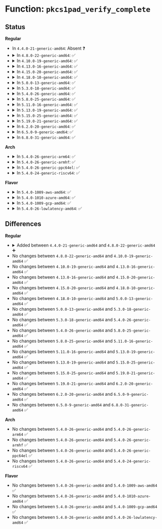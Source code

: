 # Function: <code>pkcs1pad_verify_complete</code>

## Status
<b>Regular</b>
<ul>
<li>
In <code>4.4.0-21-generic-amd64</code>: Absent ❓
</li>
<li>
<details>
<summary>In <code>4.8.0-22-generic-amd64</code>: ✅</summary>

```c
int pkcs1pad_verify_complete(struct akcipher_request * req, int err)
```

```json
{
  "name": "pkcs1pad_verify_complete",
  "collision_type": "Unique Static",
  "inline_type": "No",
  "funcs": [
    {
      "addr": 18446744071582912384,
      "name": "pkcs1pad_verify_complete",
      "external": false,
      "loc": "crypto/rsa-pkcs1pad.c:457",
      "file": "crypto/rsa-pkcs1pad.c",
      "inline": "seen, unknown",
      "caller_inline": [],
      "caller_func": [
        "crypto/rsa-pkcs1pad.c:pkcs1pad_verify",
        "crypto/rsa-pkcs1pad.c:pkcs1pad_verify_complete_cb"
      ]
    }
  ],
  "symbols": [
    {
      "addr": 18446744071582912384,
      "name": "pkcs1pad_verify_complete",
      "section": ".text",
      "bind": "STB_LOCAL",
      "size": 340
    }
  ]
}
```
</details>
</li>
<li>
<details>
<summary>In <code>4.10.0-19-generic-amd64</code>: ✅</summary>

```c
int pkcs1pad_verify_complete(struct akcipher_request * req, int err)
```

```json
{
  "name": "pkcs1pad_verify_complete",
  "collision_type": "Unique Static",
  "inline_type": "No",
  "funcs": [
    {
      "addr": 18446744071583011888,
      "name": "pkcs1pad_verify_complete",
      "external": false,
      "loc": "crypto/rsa-pkcs1pad.c:457",
      "file": "crypto/rsa-pkcs1pad.c",
      "inline": "seen, unknown",
      "caller_inline": [],
      "caller_func": [
        "crypto/rsa-pkcs1pad.c:pkcs1pad_verify",
        "crypto/rsa-pkcs1pad.c:pkcs1pad_verify_complete_cb"
      ]
    }
  ],
  "symbols": [
    {
      "addr": 18446744071583011888,
      "name": "pkcs1pad_verify_complete",
      "section": ".text",
      "bind": "STB_LOCAL",
      "size": 340
    }
  ]
}
```
</details>
</li>
<li>
<details>
<summary>In <code>4.13.0-16-generic-amd64</code>: ✅</summary>

```c
int pkcs1pad_verify_complete(struct akcipher_request * req, int err)
```

```json
{
  "name": "pkcs1pad_verify_complete",
  "collision_type": "Unique Static",
  "inline_type": "No",
  "funcs": [
    {
      "addr": 18446744071583063776,
      "name": "pkcs1pad_verify_complete",
      "external": false,
      "loc": "crypto/rsa-pkcs1pad.c:451",
      "file": "crypto/rsa-pkcs1pad.c",
      "inline": "seen, unknown",
      "caller_inline": [],
      "caller_func": [
        "crypto/rsa-pkcs1pad.c:pkcs1pad_verify",
        "crypto/rsa-pkcs1pad.c:pkcs1pad_verify_complete_cb"
      ]
    }
  ],
  "symbols": [
    {
      "addr": 18446744071583063776,
      "name": "pkcs1pad_verify_complete",
      "section": ".text",
      "bind": "STB_LOCAL",
      "size": 346
    }
  ]
}
```
</details>
</li>
<li>
<details>
<summary>In <code>4.15.0-20-generic-amd64</code>: ✅</summary>

```c
int pkcs1pad_verify_complete(struct akcipher_request * req, int err)
```

```json
{
  "name": "pkcs1pad_verify_complete",
  "collision_type": "Unique Static",
  "inline_type": "No",
  "funcs": [
    {
      "addr": 18446744071583229952,
      "name": "pkcs1pad_verify_complete",
      "external": false,
      "loc": "crypto/rsa-pkcs1pad.c:445",
      "file": "crypto/rsa-pkcs1pad.c",
      "inline": "seen, unknown",
      "caller_inline": [],
      "caller_func": [
        "crypto/rsa-pkcs1pad.c:pkcs1pad_verify",
        "crypto/rsa-pkcs1pad.c:pkcs1pad_verify_complete_cb"
      ]
    }
  ],
  "symbols": [
    {
      "addr": 18446744071583229952,
      "name": "pkcs1pad_verify_complete",
      "section": ".text",
      "bind": "STB_LOCAL",
      "size": 346
    }
  ]
}
```
</details>
</li>
<li>
<details>
<summary>In <code>4.18.0-10-generic-amd64</code>: ✅</summary>

```c
int pkcs1pad_verify_complete(struct akcipher_request * req, int err)
```

```json
{
  "name": "pkcs1pad_verify_complete",
  "collision_type": "Unique Static",
  "inline_type": "No",
  "funcs": [
    {
      "addr": 18446744071583437776,
      "name": "pkcs1pad_verify_complete",
      "external": false,
      "loc": "crypto/rsa-pkcs1pad.c:445",
      "file": "crypto/rsa-pkcs1pad.c",
      "inline": "seen, unknown",
      "caller_inline": [],
      "caller_func": [
        "crypto/rsa-pkcs1pad.c:pkcs1pad_verify",
        "crypto/rsa-pkcs1pad.c:pkcs1pad_verify_complete_cb"
      ]
    }
  ],
  "symbols": [
    {
      "addr": 18446744071583437776,
      "name": "pkcs1pad_verify_complete",
      "section": ".text",
      "bind": "STB_LOCAL",
      "size": 333
    }
  ]
}
```
</details>
</li>
<li>
<details>
<summary>In <code>5.0.0-13-generic-amd64</code>: ✅</summary>

```c
int pkcs1pad_verify_complete(struct akcipher_request * req, int err)
```

```json
{
  "name": "pkcs1pad_verify_complete",
  "collision_type": "Unique Static",
  "inline_type": "No",
  "funcs": [
    {
      "addr": 18446744071583559712,
      "name": "pkcs1pad_verify_complete",
      "external": false,
      "loc": "crypto/rsa-pkcs1pad.c:438",
      "file": "crypto/rsa-pkcs1pad.c",
      "inline": "seen, unknown",
      "caller_inline": [],
      "caller_func": [
        "crypto/rsa-pkcs1pad.c:pkcs1pad_verify",
        "crypto/rsa-pkcs1pad.c:pkcs1pad_verify_complete_cb"
      ]
    }
  ],
  "symbols": [
    {
      "addr": 18446744071583559712,
      "name": "pkcs1pad_verify_complete",
      "section": ".text",
      "bind": "STB_LOCAL",
      "size": 337
    }
  ]
}
```
</details>
</li>
<li>
<details>
<summary>In <code>5.3.0-18-generic-amd64</code>: ✅</summary>

```c
int pkcs1pad_verify_complete(struct akcipher_request * req, int err)
```

```json
{
  "name": "pkcs1pad_verify_complete",
  "collision_type": "Unique Static",
  "inline_type": "No",
  "funcs": [
    {
      "addr": 18446744071583748032,
      "name": "pkcs1pad_verify_complete",
      "external": false,
      "loc": "crypto/rsa-pkcs1pad.c:435",
      "file": "crypto/rsa-pkcs1pad.c",
      "inline": "seen, unknown",
      "caller_inline": [],
      "caller_func": [
        "crypto/rsa-pkcs1pad.c:pkcs1pad_verify",
        "crypto/rsa-pkcs1pad.c:pkcs1pad_verify_complete_cb"
      ]
    }
  ],
  "symbols": [
    {
      "addr": 18446744071583748032,
      "name": "pkcs1pad_verify_complete",
      "section": ".text",
      "bind": "STB_LOCAL",
      "size": 448
    }
  ]
}
```
</details>
</li>
<li>
<details>
<summary>In <code>5.4.0-26-generic-amd64</code>: ✅</summary>

```c
int pkcs1pad_verify_complete(struct akcipher_request * req, int err)
```

```json
{
  "name": "pkcs1pad_verify_complete",
  "collision_type": "Unique Static",
  "inline_type": "No",
  "funcs": [
    {
      "addr": 18446744071583857776,
      "name": "pkcs1pad_verify_complete",
      "external": false,
      "loc": "crypto/rsa-pkcs1pad.c:435",
      "file": "crypto/rsa-pkcs1pad.c",
      "inline": "seen, unknown",
      "caller_inline": [],
      "caller_func": [
        "crypto/rsa-pkcs1pad.c:pkcs1pad_verify",
        "crypto/rsa-pkcs1pad.c:pkcs1pad_verify_complete_cb"
      ]
    }
  ],
  "symbols": [
    {
      "addr": 18446744071583857776,
      "name": "pkcs1pad_verify_complete",
      "section": ".text",
      "bind": "STB_LOCAL",
      "size": 448
    }
  ]
}
```
</details>
</li>
<li>
<details>
<summary>In <code>5.8.0-25-generic-amd64</code>: ✅</summary>

```c
int pkcs1pad_verify_complete(struct akcipher_request * req, int err)
```

```json
{
  "name": "pkcs1pad_verify_complete",
  "collision_type": "Unique Static",
  "inline_type": "No",
  "funcs": [
    {
      "addr": 18446744071584247920,
      "name": "pkcs1pad_verify_complete",
      "external": false,
      "loc": "crypto/rsa-pkcs1pad.c:435",
      "file": "crypto/rsa-pkcs1pad.c",
      "inline": "seen, unknown",
      "caller_inline": [],
      "caller_func": [
        "crypto/rsa-pkcs1pad.c:pkcs1pad_verify",
        "crypto/rsa-pkcs1pad.c:pkcs1pad_verify_complete_cb"
      ]
    }
  ],
  "symbols": [
    {
      "addr": 18446744071584247920,
      "name": "pkcs1pad_verify_complete",
      "section": ".text",
      "bind": "STB_LOCAL",
      "size": 441
    }
  ]
}
```
</details>
</li>
<li>
<details>
<summary>In <code>5.11.0-16-generic-amd64</code>: ✅</summary>

```c
int pkcs1pad_verify_complete(struct akcipher_request * req, int err)
```

```json
{
  "name": "pkcs1pad_verify_complete",
  "collision_type": "Unique Static",
  "inline_type": "No",
  "funcs": [
    {
      "addr": 18446744071584366576,
      "name": "pkcs1pad_verify_complete",
      "external": false,
      "loc": "crypto/rsa-pkcs1pad.c:436",
      "file": "crypto/rsa-pkcs1pad.c",
      "inline": "seen, unknown",
      "caller_inline": [],
      "caller_func": [
        "crypto/rsa-pkcs1pad.c:pkcs1pad_verify",
        "crypto/rsa-pkcs1pad.c:pkcs1pad_verify_complete_cb"
      ]
    }
  ],
  "symbols": [
    {
      "addr": 18446744071584366576,
      "name": "pkcs1pad_verify_complete",
      "section": ".text",
      "bind": "STB_LOCAL",
      "size": 435
    }
  ]
}
```
</details>
</li>
<li>
<details>
<summary>In <code>5.13.0-19-generic-amd64</code>: ✅</summary>

```c
int pkcs1pad_verify_complete(struct akcipher_request * req, int err)
```

```json
{
  "name": "pkcs1pad_verify_complete",
  "collision_type": "Unique Static",
  "inline_type": "No",
  "funcs": [
    {
      "addr": 18446744071584400992,
      "name": "pkcs1pad_verify_complete",
      "external": false,
      "loc": "crypto/rsa-pkcs1pad.c:436",
      "file": "crypto/rsa-pkcs1pad.c",
      "inline": "seen, unknown",
      "caller_inline": [],
      "caller_func": [
        "crypto/rsa-pkcs1pad.c:pkcs1pad_verify",
        "crypto/rsa-pkcs1pad.c:pkcs1pad_verify_complete_cb"
      ]
    }
  ],
  "symbols": [
    {
      "addr": 18446744071584400992,
      "name": "pkcs1pad_verify_complete",
      "section": ".text",
      "bind": "STB_LOCAL",
      "size": 437
    }
  ]
}
```
</details>
</li>
<li>
<details>
<summary>In <code>5.15.0-25-generic-amd64</code>: ✅</summary>

```c
int pkcs1pad_verify_complete(struct akcipher_request * req, int err)
```

```json
{
  "name": "pkcs1pad_verify_complete",
  "collision_type": "Unique Static",
  "inline_type": "No",
  "funcs": [
    {
      "addr": 18446744071584796224,
      "name": "pkcs1pad_verify_complete",
      "external": false,
      "loc": "crypto/rsa-pkcs1pad.c:436",
      "file": "crypto/rsa-pkcs1pad.c",
      "inline": "seen, unknown",
      "caller_inline": [],
      "caller_func": [
        "crypto/rsa-pkcs1pad.c:pkcs1pad_verify",
        "crypto/rsa-pkcs1pad.c:pkcs1pad_verify_complete_cb"
      ]
    }
  ],
  "symbols": [
    {
      "addr": 18446744071584796224,
      "name": "pkcs1pad_verify_complete",
      "section": ".text",
      "bind": "STB_LOCAL",
      "size": 437
    }
  ]
}
```
</details>
</li>
<li>
<details>
<summary>In <code>5.19.0-21-generic-amd64</code>: ✅</summary>

```c
int pkcs1pad_verify_complete(struct akcipher_request * req, int err)
```

```json
{
  "name": "pkcs1pad_verify_complete",
  "collision_type": "Unique Static",
  "inline_type": "No",
  "funcs": [
    {
      "addr": 18446744071585485360,
      "name": "pkcs1pad_verify_complete",
      "external": false,
      "loc": "crypto/rsa-pkcs1pad.c:436",
      "file": "crypto/rsa-pkcs1pad.c",
      "inline": "seen, unknown",
      "caller_inline": [],
      "caller_func": [
        "crypto/rsa-pkcs1pad.c:pkcs1pad_verify",
        "crypto/rsa-pkcs1pad.c:pkcs1pad_verify_complete_cb"
      ]
    }
  ],
  "symbols": [
    {
      "addr": 18446744071585485360,
      "name": "pkcs1pad_verify_complete",
      "section": ".text",
      "bind": "STB_LOCAL",
      "size": 488
    }
  ]
}
```
</details>
</li>
<li>
<details>
<summary>In <code>6.2.0-20-generic-amd64</code>: ✅</summary>

```c
int pkcs1pad_verify_complete(struct akcipher_request * req, int err)
```

```json
{
  "name": "pkcs1pad_verify_complete",
  "collision_type": "Unique Static",
  "inline_type": "No",
  "funcs": [
    {
      "addr": 18446744071586247760,
      "name": "pkcs1pad_verify_complete",
      "external": false,
      "loc": "crypto/rsa-pkcs1pad.c:433",
      "file": "crypto/rsa-pkcs1pad.c",
      "inline": "seen, unknown",
      "caller_inline": [],
      "caller_func": [
        "crypto/rsa-pkcs1pad.c:pkcs1pad_verify",
        "crypto/rsa-pkcs1pad.c:pkcs1pad_verify_complete_cb"
      ]
    }
  ],
  "symbols": [
    {
      "addr": 18446744071586247760,
      "name": "pkcs1pad_verify_complete",
      "section": ".text",
      "bind": "STB_LOCAL",
      "size": 488
    }
  ]
}
```
</details>
</li>
<li>
<details>
<summary>In <code>6.5.0-9-generic-amd64</code>: ✅</summary>

```c
int pkcs1pad_verify_complete(struct akcipher_request * req, int err)
```

```json
{
  "name": "pkcs1pad_verify_complete",
  "collision_type": "Unique Static",
  "inline_type": "No",
  "funcs": [
    {
      "addr": 18446744071586487728,
      "name": "pkcs1pad_verify_complete",
      "external": false,
      "loc": "crypto/rsa-pkcs1pad.c:431",
      "file": "crypto/rsa-pkcs1pad.c",
      "inline": "seen, unknown",
      "caller_inline": [],
      "caller_func": [
        "crypto/rsa-pkcs1pad.c:pkcs1pad_verify",
        "crypto/rsa-pkcs1pad.c:pkcs1pad_verify_complete_cb"
      ]
    }
  ],
  "symbols": [
    {
      "addr": 18446744071586487728,
      "name": "pkcs1pad_verify_complete",
      "section": ".text",
      "bind": "STB_LOCAL",
      "size": 488
    }
  ]
}
```
</details>
</li>
<li>
<details>
<summary>In <code>6.8.0-31-generic-amd64</code>: ✅</summary>

```c
int pkcs1pad_verify_complete(struct akcipher_request * req, int err)
```

```json
{
  "name": "pkcs1pad_verify_complete",
  "collision_type": "Unique Static",
  "inline_type": "No",
  "funcs": [
    {
      "addr": 18446744071586757712,
      "name": "pkcs1pad_verify_complete",
      "external": false,
      "loc": "crypto/rsa-pkcs1pad.c:454",
      "file": "crypto/rsa-pkcs1pad.c",
      "inline": "seen, unknown",
      "caller_inline": [],
      "caller_func": [
        "crypto/rsa-pkcs1pad.c:pkcs1pad_verify",
        "crypto/rsa-pkcs1pad.c:pkcs1pad_verify_complete_cb"
      ]
    }
  ],
  "symbols": [
    {
      "addr": 18446744071586757712,
      "name": "pkcs1pad_verify_complete",
      "section": ".text",
      "bind": "STB_LOCAL",
      "size": 488
    }
  ]
}
```
</details>
</li>
</ul>
<b>Arch</b>
<ul>
<li>
<details>
<summary>In <code>5.4.0-26-generic-arm64</code>: ✅</summary>

```c
int pkcs1pad_verify_complete(struct akcipher_request * req, int err)
```

```json
{
  "name": "pkcs1pad_verify_complete",
  "collision_type": "Unique Static",
  "inline_type": "No",
  "funcs": [
    {
      "addr": 18446603336495674936,
      "name": "pkcs1pad_verify_complete",
      "external": false,
      "loc": "crypto/rsa-pkcs1pad.c:435",
      "file": "crypto/rsa-pkcs1pad.c",
      "inline": "seen, unknown",
      "caller_inline": [],
      "caller_func": [
        "crypto/rsa-pkcs1pad.c:pkcs1pad_verify",
        "crypto/rsa-pkcs1pad.c:pkcs1pad_verify_complete_cb"
      ]
    }
  ],
  "symbols": [
    {
      "addr": 18446603336495674936,
      "name": "pkcs1pad_verify_complete",
      "section": ".text",
      "bind": "STB_LOCAL",
      "size": 424
    }
  ]
}
```
</details>
</li>
<li>
<details>
<summary>In <code>5.4.0-26-generic-armhf</code>: ✅</summary>

```c
int pkcs1pad_verify_complete(struct akcipher_request * req, int err)
```

```json
{
  "name": "pkcs1pad_verify_complete",
  "collision_type": "Unique Static",
  "inline_type": "No",
  "funcs": [
    {
      "addr": 3229026540,
      "name": "pkcs1pad_verify_complete",
      "external": false,
      "loc": "crypto/rsa-pkcs1pad.c:435",
      "file": "crypto/rsa-pkcs1pad.c",
      "inline": "seen, unknown",
      "caller_inline": [],
      "caller_func": [
        "crypto/rsa-pkcs1pad.c:pkcs1pad_verify",
        "crypto/rsa-pkcs1pad.c:pkcs1pad_verify_complete_cb"
      ]
    }
  ],
  "symbols": [
    {
      "addr": 3229026540,
      "name": "pkcs1pad_verify_complete",
      "section": ".text",
      "bind": "STB_LOCAL",
      "size": 388
    }
  ]
}
```
</details>
</li>
<li>
<details>
<summary>In <code>5.4.0-26-generic-ppc64el</code>: ✅</summary>

```c
int pkcs1pad_verify_complete(struct akcipher_request * req, int err)
```

```json
{
  "name": "pkcs1pad_verify_complete",
  "collision_type": "Unique Static",
  "inline_type": "No",
  "funcs": [
    {
      "addr": 13835058055289815344,
      "name": "pkcs1pad_verify_complete",
      "external": false,
      "loc": "crypto/rsa-pkcs1pad.c:435",
      "file": "crypto/rsa-pkcs1pad.c",
      "inline": "seen, unknown",
      "caller_inline": [],
      "caller_func": [
        "crypto/rsa-pkcs1pad.c:pkcs1pad_verify",
        "crypto/rsa-pkcs1pad.c:pkcs1pad_verify_complete_cb"
      ]
    }
  ],
  "symbols": [
    {
      "addr": 13835058055289815344,
      "name": "pkcs1pad_verify_complete",
      "section": ".text",
      "bind": "STB_LOCAL",
      "size": 628
    }
  ]
}
```
</details>
</li>
<li>
<details>
<summary>In <code>5.4.0-24-generic-riscv64</code>: ✅</summary>

```c
int pkcs1pad_verify_complete(struct akcipher_request * req, int err)
```

```json
{
  "name": "pkcs1pad_verify_complete",
  "collision_type": "Unique Static",
  "inline_type": "No",
  "funcs": [
    {
      "addr": 18446743936274824902,
      "name": "pkcs1pad_verify_complete",
      "external": false,
      "loc": "crypto/rsa-pkcs1pad.c:435",
      "file": "crypto/rsa-pkcs1pad.c",
      "inline": "seen, unknown",
      "caller_inline": [],
      "caller_func": [
        "crypto/rsa-pkcs1pad.c:pkcs1pad_verify",
        "crypto/rsa-pkcs1pad.c:pkcs1pad_verify_complete_cb"
      ]
    }
  ],
  "symbols": [
    {
      "addr": 18446743936274824902,
      "name": "pkcs1pad_verify_complete",
      "section": ".text",
      "bind": "STB_LOCAL",
      "size": 358
    }
  ]
}
```
</details>
</li>
</ul>
<b>Flavor</b>
<ul>
<li>
<details>
<summary>In <code>5.4.0-1009-aws-amd64</code>: ✅</summary>

```c
int pkcs1pad_verify_complete(struct akcipher_request * req, int err)
```

```json
{
  "name": "pkcs1pad_verify_complete",
  "collision_type": "Unique Static",
  "inline_type": "No",
  "funcs": [
    {
      "addr": 18446744071583826512,
      "name": "pkcs1pad_verify_complete",
      "external": false,
      "loc": "crypto/rsa-pkcs1pad.c:435",
      "file": "crypto/rsa-pkcs1pad.c",
      "inline": "seen, unknown",
      "caller_inline": [],
      "caller_func": [
        "crypto/rsa-pkcs1pad.c:pkcs1pad_verify",
        "crypto/rsa-pkcs1pad.c:pkcs1pad_verify_complete_cb"
      ]
    }
  ],
  "symbols": [
    {
      "addr": 18446744071583826512,
      "name": "pkcs1pad_verify_complete",
      "section": ".text",
      "bind": "STB_LOCAL",
      "size": 448
    }
  ]
}
```
</details>
</li>
<li>
<details>
<summary>In <code>5.4.0-1010-azure-amd64</code>: ✅</summary>

```c
int pkcs1pad_verify_complete(struct akcipher_request * req, int err)
```

```json
{
  "name": "pkcs1pad_verify_complete",
  "collision_type": "Unique Static",
  "inline_type": "No",
  "funcs": [
    {
      "addr": 18446744071583763568,
      "name": "pkcs1pad_verify_complete",
      "external": false,
      "loc": "crypto/rsa-pkcs1pad.c:435",
      "file": "crypto/rsa-pkcs1pad.c",
      "inline": "seen, unknown",
      "caller_inline": [],
      "caller_func": [
        "crypto/rsa-pkcs1pad.c:pkcs1pad_verify",
        "crypto/rsa-pkcs1pad.c:pkcs1pad_verify_complete_cb"
      ]
    }
  ],
  "symbols": [
    {
      "addr": 18446744071583763568,
      "name": "pkcs1pad_verify_complete",
      "section": ".text",
      "bind": "STB_LOCAL",
      "size": 448
    }
  ]
}
```
</details>
</li>
<li>
<details>
<summary>In <code>5.4.0-1009-gcp-amd64</code>: ✅</summary>

```c
int pkcs1pad_verify_complete(struct akcipher_request * req, int err)
```

```json
{
  "name": "pkcs1pad_verify_complete",
  "collision_type": "Unique Static",
  "inline_type": "No",
  "funcs": [
    {
      "addr": 18446744071583810272,
      "name": "pkcs1pad_verify_complete",
      "external": false,
      "loc": "crypto/rsa-pkcs1pad.c:435",
      "file": "crypto/rsa-pkcs1pad.c",
      "inline": "seen, unknown",
      "caller_inline": [],
      "caller_func": [
        "crypto/rsa-pkcs1pad.c:pkcs1pad_verify",
        "crypto/rsa-pkcs1pad.c:pkcs1pad_verify_complete_cb"
      ]
    }
  ],
  "symbols": [
    {
      "addr": 18446744071583810272,
      "name": "pkcs1pad_verify_complete",
      "section": ".text",
      "bind": "STB_LOCAL",
      "size": 448
    }
  ]
}
```
</details>
</li>
<li>
<details>
<summary>In <code>5.4.0-26-lowlatency-amd64</code>: ✅</summary>

```c
int pkcs1pad_verify_complete(struct akcipher_request * req, int err)
```

```json
{
  "name": "pkcs1pad_verify_complete",
  "collision_type": "Unique Static",
  "inline_type": "No",
  "funcs": [
    {
      "addr": 18446744071583911344,
      "name": "pkcs1pad_verify_complete",
      "external": false,
      "loc": "crypto/rsa-pkcs1pad.c:435",
      "file": "crypto/rsa-pkcs1pad.c",
      "inline": "seen, unknown",
      "caller_inline": [],
      "caller_func": [
        "crypto/rsa-pkcs1pad.c:pkcs1pad_verify",
        "crypto/rsa-pkcs1pad.c:pkcs1pad_verify_complete_cb"
      ]
    }
  ],
  "symbols": [
    {
      "addr": 18446744071583911344,
      "name": "pkcs1pad_verify_complete",
      "section": ".text",
      "bind": "STB_LOCAL",
      "size": 448
    }
  ]
}
```
</details>
</li>
</ul>

## Differences
<b>Regular</b>
<ul>
<li>
<details>
<summary>Added between <code>4.4.0-21-generic-amd64</code> and <code>4.8.0-22-generic-amd64</code> ➕</summary>

```c
int pkcs1pad_verify_complete(struct akcipher_request * req, int err)
```
</details>
</li>
<li>
No changes between <code>4.8.0-22-generic-amd64</code> and <code>4.10.0-19-generic-amd64</code> ✅
</li>
<li>
No changes between <code>4.10.0-19-generic-amd64</code> and <code>4.13.0-16-generic-amd64</code> ✅
</li>
<li>
No changes between <code>4.13.0-16-generic-amd64</code> and <code>4.15.0-20-generic-amd64</code> ✅
</li>
<li>
No changes between <code>4.15.0-20-generic-amd64</code> and <code>4.18.0-10-generic-amd64</code> ✅
</li>
<li>
No changes between <code>4.18.0-10-generic-amd64</code> and <code>5.0.0-13-generic-amd64</code> ✅
</li>
<li>
No changes between <code>5.0.0-13-generic-amd64</code> and <code>5.3.0-18-generic-amd64</code> ✅
</li>
<li>
No changes between <code>5.3.0-18-generic-amd64</code> and <code>5.4.0-26-generic-amd64</code> ✅
</li>
<li>
No changes between <code>5.4.0-26-generic-amd64</code> and <code>5.8.0-25-generic-amd64</code> ✅
</li>
<li>
No changes between <code>5.8.0-25-generic-amd64</code> and <code>5.11.0-16-generic-amd64</code> ✅
</li>
<li>
No changes between <code>5.11.0-16-generic-amd64</code> and <code>5.13.0-19-generic-amd64</code> ✅
</li>
<li>
No changes between <code>5.13.0-19-generic-amd64</code> and <code>5.15.0-25-generic-amd64</code> ✅
</li>
<li>
No changes between <code>5.15.0-25-generic-amd64</code> and <code>5.19.0-21-generic-amd64</code> ✅
</li>
<li>
No changes between <code>5.19.0-21-generic-amd64</code> and <code>6.2.0-20-generic-amd64</code> ✅
</li>
<li>
No changes between <code>6.2.0-20-generic-amd64</code> and <code>6.5.0-9-generic-amd64</code> ✅
</li>
<li>
No changes between <code>6.5.0-9-generic-amd64</code> and <code>6.8.0-31-generic-amd64</code> ✅
</li>
</ul>
<b>Arch</b>
<ul>
<li>
No changes between <code>5.4.0-26-generic-amd64</code> and <code>5.4.0-26-generic-arm64</code> ✅
</li>
<li>
No changes between <code>5.4.0-26-generic-amd64</code> and <code>5.4.0-26-generic-armhf</code> ✅
</li>
<li>
No changes between <code>5.4.0-26-generic-amd64</code> and <code>5.4.0-26-generic-ppc64el</code> ✅
</li>
<li>
No changes between <code>5.4.0-26-generic-amd64</code> and <code>5.4.0-24-generic-riscv64</code> ✅
</li>
</ul>
<b>Flavor</b>
<ul>
<li>
No changes between <code>5.4.0-26-generic-amd64</code> and <code>5.4.0-1009-aws-amd64</code> ✅
</li>
<li>
No changes between <code>5.4.0-26-generic-amd64</code> and <code>5.4.0-1010-azure-amd64</code> ✅
</li>
<li>
No changes between <code>5.4.0-26-generic-amd64</code> and <code>5.4.0-1009-gcp-amd64</code> ✅
</li>
<li>
No changes between <code>5.4.0-26-generic-amd64</code> and <code>5.4.0-26-lowlatency-amd64</code> ✅
</li>
</ul>
